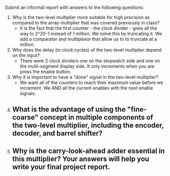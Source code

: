 Submit an informal report with answers to the following questions:

1. Why is the two-level multiplier more suitable for high precision as compared to the array multiplier that was covered previously in class? 
	- It is the fact that the first counter - the clock divider - goes all the way to 2^20-1 instead of 1 million. We solve this by truncating it. We add a comparator and multiplexor that allow us to to truncate at a million.
2. Why does the delay (in clock cycles) of the two-level multiplier depend on the input? 
	- There were 2 clock dividers one on the stopwatch side and one on the multi-segment display side. It only increments when you are press the enable button. 
3. Why it is important to have a "done" signal in the two-level multiplier? 
	- We want all of the counters to reach their maximum value before we increment. We AND all the current enables with the next enable signals. 
4. What is the advantage of using the "fine-coarse" concept in multiple components of the two-level multiplier, including the encoder, decoder, and barrel shifter? 
	- 
5. Why is the carry-look-ahead adder essential in this multiplier? Your answers will help you write your final project report.
	- 